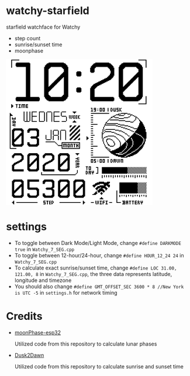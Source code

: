 # watchy-starfield

starfield watchface for Watchy
* step count
* sunrise/sunset time
* moonphase

![picture](/assets/pic.png)

# settings

* To toggle between Dark Mode/Light Mode, change `#define DARKMODE true` in `Watchy_7_SEG.cpp`
* To toggle between 12-hour/24-hour, change `#define HOUR_12_24 24` in `Watchy_7_SEG.cpp`
* To calculate exact sunrise/sunset time, change `#define LOC 31.00, 121.00, 8` in `Watchy_7_SEG.cpp`, the three data represents latitude, longitude and timezone
* You should also change `#define GMT_OFFSET_SEC 3600 * 8 //New York is UTC -5` in `settings.h` for network timing

# Credits

* [moonPhase-esp32](https://github.com/CelliesProjects/moonPhase-esp32) 

  Utilized code from this repository to calculate lunar phases

* [Dusk2Dawn](https://github.com/dmkishi/Dusk2Dawn)

  Utilized code from this repository to calculate sunrise and sunset time

